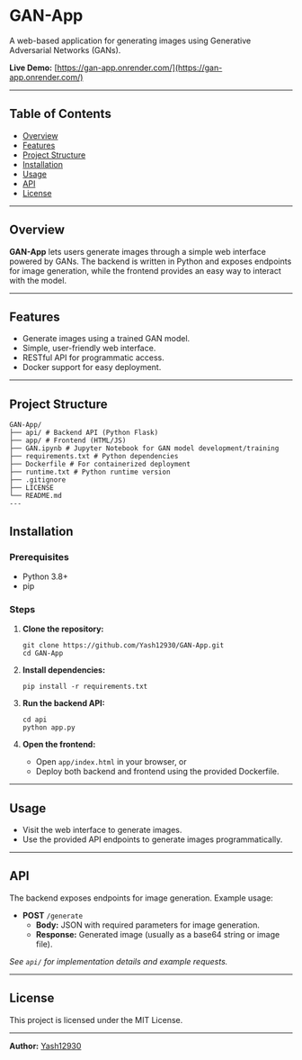 # GAN-App

A web-based application for generating images using Generative Adversarial Networks (GANs).

**Live Demo:** [https://gan-app.onrender.com/](https://gan-app.onrender.com/)

---

## Table of Contents

- [Overview](#overview)
- [Features](#features)
- [Project Structure](#project-structure)
- [Installation](#installation)
- [Usage](#usage)
- [API](#api)
- [License](#license)

---

## Overview

**GAN-App** lets users generate images through a simple web interface powered by GANs. The backend is written in Python and exposes endpoints for image generation, while the frontend provides an easy way to interact with the model.

---

## Features

- Generate images using a trained GAN model.
- Simple, user-friendly web interface.
- RESTful API for programmatic access.
- Docker support for easy deployment.

---

## Project Structure
```
GAN-App/
├── api/ # Backend API (Python Flask)
├── app/ # Frontend (HTML/JS)
├── GAN.ipynb # Jupyter Notebook for GAN model development/training
├── requirements.txt # Python dependencies
├── Dockerfile # For containerized deployment
├── runtime.txt # Python runtime version
├── .gitignore
├── LICENSE
└── README.md
---
```
## Installation

### Prerequisites

- Python 3.8+
- pip

### Steps

1. **Clone the repository:**
    ```
    git clone https://github.com/Yash12930/GAN-App.git
    cd GAN-App
    ```

2. **Install dependencies:**
    ```
    pip install -r requirements.txt
    ```

3. **Run the backend API:**
    ```
    cd api
    python app.py
    ```

4. **Open the frontend:**
    - Open `app/index.html` in your browser, or
    - Deploy both backend and frontend using the provided Dockerfile.

---

## Usage

- Visit the web interface to generate images.
- Use the provided API endpoints to generate images programmatically.

---

## API

The backend exposes endpoints for image generation. Example usage:

- **POST** `/generate`
    - **Body:** JSON with required parameters for image generation.
    - **Response:** Generated image (usually as a base64 string or image file).

*See `api/` for implementation details and example requests.*

---

## License

This project is licensed under the MIT License.

---

**Author:** [Yash12930](https://github.com/Yash12930)

